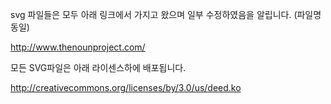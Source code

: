 svg 파일들은 모두 아래 링크에서 가지고 왔으며 일부 수정하였음을 알립니다. (파일명 동일)

http://www.thenounproject.com/

모든 SVG파일은 아래 라이센스하에 배포됩니다.

http://creativecommons.org/licenses/by/3.0/us/deed.ko